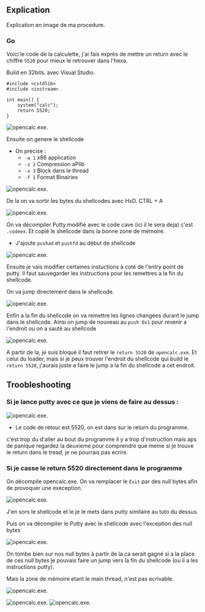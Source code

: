 ## Explication

Explication en image de ma procedure.


### Go

Voici le code de la calculette, j'ai fais exprès de mettre un return avec le chiffre `5520` pour mieux le retrouver dans l'hexa.

Build en 32bits. avec Visual Studio.

```
#include <cstdlib>
#include <iostream>

int main() {
    system("calc");
    return 5520;
}

```
![opencalc.exe](./img/opencalc.gif).

Ensuite on genere le shellcode

- On precise :
    - `-a 1` x86 application
    - `-z 2` Compression aPlib
    - `-x 3` Block dans le thread
    - `-f 1` Format Binairies

![opencalc.exe](./img/shellcode.png).


De la on va sortir les bytes du shellcodes avec HxD.  CTRL + A


![opencalc.exe](./img/hxd.png).


On va décompiler Putty modifié avec le code cave (ici il le sera deja) c'est `.codeex`.
Et copié le shellcode dans la bonne zone de mémoire.
- J'ajoute `pushad` et `pushfd` au début de shellcode

![opencalc.exe](./img/puttyshell.gif).

Ensuite je vais modifier certaines instuctions à coté de l'entry point de putty.
Il faut sauvegarder les instructions pour les remettres a la fin du shellcode.

On va jump directement dans le shellcode.

![opencalc.exe](./img/puttyshelljmp.gif).

Enfin a la fin du shellcode on va remettre les lignes changées durant le jump dans le shellcode. Ainsi on jump de nouveau au `push 0x1` pour revenir a l'endroit ou on a sauté au shellcode

![opencalc.exe](./img/shelljmp.png).


A partir de la, je suis bloqué il faut retirer le `return 5520` de `opencalc.exe`. Et celui du loader, mais si je peux trouver l'endroit du shellcode qui build le `return 5520`, j'aurais juste a faire le jump a la fin du shellcode a cet endroit.


## Troobleshooting

### Si je lance putty avec ce que je viens de faire au dessus : 

![opencalc.exe](./img/puttyplusshell.gif).

- Le code de retour est 5520, on est dans sur le return du programme.

c'est trop du d'aller au bout du programme il y a trop d'instruction mais aps de panique regardez la deuxieme pour comprendre que meme si je trouve le return dans le tread, je ne pourrais pas ecrire.

### Si je casse le return 5520 directement dans le programme

On décompile opencalc.exe.
On va remplacer le `Exit` par des null bytes afin de provoquer une exeception.

![opencalc.exe](./img/shellexit.png).

J'en sors le shellcode et le je le mets dans putty similaire au tuto du dessus.

Puis on va décompiler le Putty avec le shellcode avec l'exception des null bytes

![opencalc.exe](./img/shellcodenullbytes.gif).

On tombe bien sur nos null bytes à partir de la ca serait gagné si a la place de ces null bytes je pouvais faire un jump vers la fin du shellcode (ou il a les instructions putty).

Mais la zone de mémoire etant le main thread, n'est pas ecrivable.

![opencalc.exe](./img/errorecritable.gif).

![opencalc.exe](./img/error1.png).
![opencalc.exe](./img/error2.png).